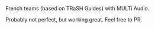 French teams (based on TRaSH Guides) with MULTi Audio.

Probably not perfect, but working great. Feel free to PR.

